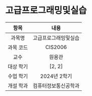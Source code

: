 # 고급프로그래밍및실습
| 항목 | 내용 |
| :-: | :-: |
| 과목명 | 고급프로그래밍및실습 |
| 과목 코드 | CIS2006 |
| 교수 | 원용관 |
| 대상 학기 | [2, 2] |
| 수업 학기 | 2024년 2학기 |
| 개설 학과 | 컴퓨터정보통신공학과 |
